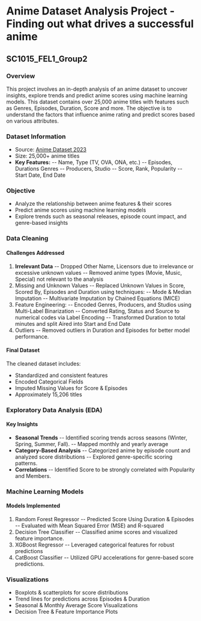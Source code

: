 # Anime Dataset Analysis Project - Finding out what drives a successful anime
## SC1015_FEL1_Group2

### Overview
This project involves an in-depth analysis of an anime dataset to uncover insights, explore trends and predict anime scores using machine learning models. This dataset contains over 25,000 anime titles with features such as Genres, Episodes, Duration, Score and more. The objective is to understand the factors that influence anime rating and predict scores based on various attributes.

### Dataset Information
- Source: [Anime Dataset 2023](https://www.kaggle.com/datasets/dbdmobile/myanimelist-dataset/data)
- Size: 25,000+ anime titles
- **Key Features:**
  -- Name, Type (TV, OVA, ONA, etc.)
  -- Episodes, Durations Genres
  -- Producers, Studio
  -- Score, Rank, Popularity
  -- Start Date, End Date

### Objective
- Analyze the relationship between anime features & their scores
- Predict anime scores using machine learning models
- Explore trends such as seasonal releases, episode count impact, and genre-based insights

### Data Cleaning
#### Challenges Addressed
1. **Irrelevant Data**
   -- Dropped Other Name, Licensors due to irrelevance or excessive unknown values
   -- Removed anime types (Movie, Music, Special) not relevant to the analysis
2. Missing and Unknown Values
   -- Replaced Unknown Values in Score, Scored By, Episodes and Duration using techniques:
   -- Mode & Median Imputation
   -- Multivariate Imputation by Chained Equations (MICE)
3. Feature Engineering:
   -- Encoded Genres, Producers, and Studios using Multi-Label Binarization
   -- Converted Rating, Status and Source to numerical codes via Label Encoding
   -- Transformed Duration to total minutes and split Aired into Start and End Date
4. Outliers
   -- Removed outliers in Duration and Episodes for better model performance.

#### Final Dataset
The cleaned dataset includes:
- Standardized and consistent features
- Encoded Categorical Fields
- Imputed Missing Values for Score & Episodes
- Approximately 15,206 titles

### Exploratory Data Analysis (EDA)
#### Key Insights
- **Seasonal Trends**
  -- Identified scoring trends across seasons (Winter, Spring, Summer, Fall).
  -- Mapped monthly and yearly average
- **Category-Based Analysis**
  -- Categorized anime by episode count and analyzed score distributions
  -- Explored genre-specific scoring patterns.
- **Correlations**
  -- Identified Score to be strongly correlated with Popularity and Members.

### Machine Learning Models
#### Models Implemented
1. Random Forest Regressor
   -- Predicted Score Using Duration & Episodes
   -- Evaluated with Mean Squared Error (MSE) and R-squared
2. Decision Tree Classifier
   -- Classified anime scores and visualized feature importance.
3. XGBoost Regressor
   -- Leveraged categorical features for robust predictions
4. CatBoost Classifier
   -- Utilized GPU accelerations for genre-based score predictions.

### Visualizations
- Boxplots & scatterplots for score distributions
- Trend lines for predictions across Episodes & Duration
- Seasonal & Monthly Average Score Visualizations
- Decision Tree & Feature Importance Plots
   
 
